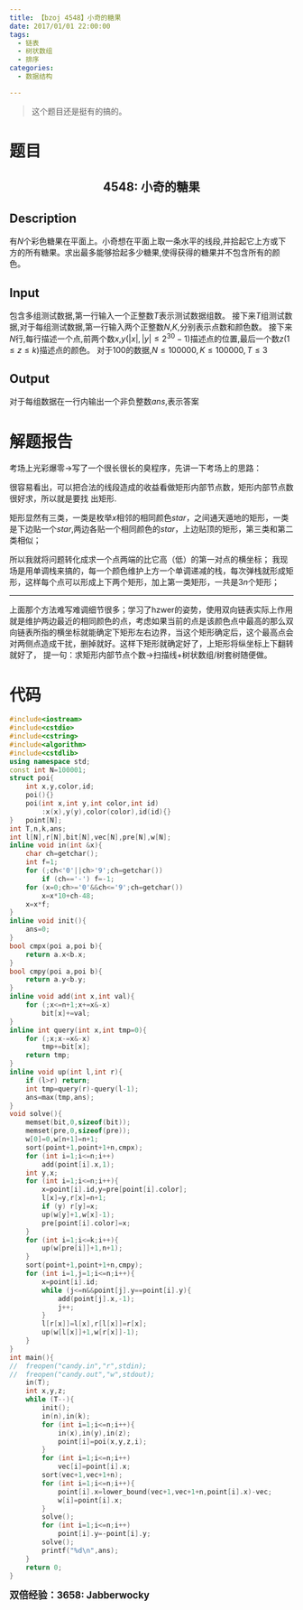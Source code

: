 ```yaml
---
title: 【bzoj 4548】小奇的糖果
date: 2017/01/01 22:00:00
tags: 
  - 链表
  - 树状数组
  - 排序
categories: 
  - 数据结构

---
```


> 这个题目还是挺有的搞的。

<!--more-->

# 题目
<center><h2>4548: 小奇的糖果</h2></center>

## Description

有$N$个彩色糖果在平面上。小奇想在平面上取一条水平的线段,并拾起它上方或下方的所有糖果。求出最多能够拾起多少糖果,使得获得的糖果并不包含所有的颜色。

## Input
包含多组测试数据,第一行输入一个正整数$T$表示测试数据组数。
接下来$T$组测试数据,对于每组测试数据,第一行输入两个正整数$N$,$K$,分别表示点数和颜色数。
接下来$N$行,每行描述一个点,前两个数$x$,$y$($|x|,|y|≤2^30-1$)描述点的位置,最后一个数$z(1≤z≤k)$描述点的颜色。
对于$100%$的数据,$N≤100000,K≤100000,T≤3$
## Output
对于每组数据在一行内输出一个非负整数$ans$,表示答案
# 解题报告
考场上光彩爆零->写了一个很长很长的臭程序，先讲一下考场上的思路：

很容易看出，可以把合法的线段造成的收益看做矩形内部节点数，矩形内部节点数很好求，所以就是要找
出矩形.

矩形显然有三类，一类是枚举$x$相邻的相同颜色$star$，之间通天遁地的矩形，一类是下边贴一个$star$,两边各贴一个相同颜色的$star$，上边贴顶的矩形，第三类和第二类相似；

所以我就将问题转化成求一个点两端的比它高（低）的第一对点的横坐标；
我现场是用单调栈来搞的，每一个颜色维护上方一个单调递减的栈，每次弹栈就形成矩形，这样每个点可以形成上下两个矩形，加上第一类矩形，一共是$3n$个矩形；

---

上面那个方法难写难调细节很多；学习了hzwer的姿势，使用双向链表实际上作用就是维护两边最近的相同颜色的点，考虑如果当前的点是该颜色点中最高的那么双向链表所指的横坐标就能确定下矩形左右边界，当这个矩形确定后，这个最高点会对两侧点造成干扰，删掉就好。这样下矩形就确定好了，上矩形将纵坐标上下翻转就好了，
提一句：求矩形内部节点个数->扫描线+树状数组/树套树随便做。
# 代码
```c++
#include<iostream>
#include<cstdio>
#include<cstring>
#include<algorithm>
#include<cstdlib>
using namespace std;
const int N=100001;
struct poi{
	int x,y,color,id; 
	poi(){}
	poi(int x,int y,int color,int id)
		:x(x),y(y),color(color),id(id){}
} 	point[N];
int T,n,k,ans;
int l[N],r[N],bit[N],vec[N],pre[N],w[N];
inline void in(int &x){
	char ch=getchar(); 
	int f=1; 
	for (;ch<'0'||ch>'9';ch=getchar())
		if (ch=='-') f=-1; 
	for (x=0;ch>='0'&&ch<='9';ch=getchar())
		x=x*10+ch-48; 
	x=x*f; 
}
inline void init(){
	ans=0; 
}
bool cmpx(poi a,poi b){
	return a.x<b.x;
}
bool cmpy(poi a,poi b){
	return a.y<b.y;
}
inline void add(int x,int val){
	for (;x<=n+1;x+=x&-x)
		bit[x]+=val; 
}
inline int query(int x,int tmp=0){
	for (;x;x-=x&-x)
		tmp+=bit[x]; 
	return tmp;
}
inline void up(int l,int r){
	if (l>r) return;
	int tmp=query(r)-query(l-1); 
	ans=max(tmp,ans); 
}	
void solve(){
	memset(bit,0,sizeof(bit));
	memset(pre,0,sizeof(pre)); 
	w[0]=0,w[n+1]=n+1;
	sort(point+1,point+1+n,cmpx); 
	for (int i=1;i<=n;i++) 
		add(point[i].x,1); 
	int y,x;
	for (int i=1;i<=n;i++){
		x=point[i].id,y=pre[point[i].color];
		l[x]=y,r[x]=n+1; 
		if (y) r[y]=x; 
		up(w[y]+1,w[x]-1); 
		pre[point[i].color]=x;
	}
	for (int i=1;i<=k;i++){
		up(w[pre[i]]+1,n+1); 
	}
	sort(point+1,point+1+n,cmpy); 
	for (int i=1,j=1;i<=n;i++){
		x=point[i].id; 
		while (j<=n&&point[j].y==point[i].y){
			add(point[j].x,-1);
			j++;
		}
		l[r[x]]=l[x],r[l[x]]=r[x];
		up(w[l[x]]+1,w[r[x]]-1); 
	}
}
int main(){
//	freopen("candy.in","r",stdin); 
//	freopen("candy.out","w",stdout); 
	in(T);
	int x,y,z;
	while (T--){
		init();
		in(n),in(k); 
		for (int i=1;i<=n;i++){
			in(x),in(y),in(z); 
			point[i]=poi(x,y,z,i);
		}
		for (int i=1;i<=n;i++) 
			vec[i]=point[i].x; 
		sort(vec+1,vec+1+n); 
		for (int i=1;i<=n;i++){ 
			point[i].x=lower_bound(vec+1,vec+1+n,point[i].x)-vec;
			w[i]=point[i].x;
		} 
		solve(); 
		for (int i=1;i<=n;i++)
			point[i].y=-point[i].y; 
		solve(); 
		printf("%d\n",ans); 
	}
	return 0; 
}
```
<strong><big>双倍经验：3658: Jabberwocky</big></strong>